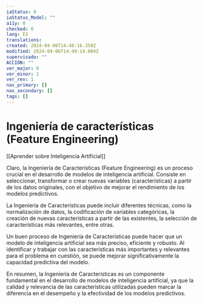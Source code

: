 ```yaml
---
iaStatus: 0
iaStatus_Model: ""
a11y: 0
checked: 0
lang: ES
translations: 
created: 2024-04-06T14:48:16.350Z
modified: 2024-04-06T14:49:14.004Z
supervisado: ""
ACCION: ""
ver_major: 0
ver_minor: 1
ver_rev: 1
nav_primary: []
nav_secondary: []
tags: []
---
```

# Ingeniería de características (Feature Engineering)


[[Aprender sobre Inteligencia Artificial]]

Claro, la Ingeniería de Características (Feature Engineering) es un proceso crucial en el desarrollo de modelos de inteligencia artificial. Consiste en seleccionar, transformar o crear nuevas variables (características) a partir de los datos originales, con el objetivo de mejorar el rendimiento de los modelos predictivos.

La Ingeniería de Características puede incluir diferentes técnicas, como la normalización de datos, la codificación de variables categóricas, la creación de nuevas características a partir de las existentes, la selección de características más relevantes, entre otras.

Un buen proceso de Ingeniería de Características puede hacer que un modelo de inteligencia artificial sea más preciso, eficiente y robusto. Al identificar y trabajar con las características más importantes y relevantes para el problema en cuestión, se puede mejorar significativamente la capacidad predictiva del modelo.

En resumen, la Ingeniería de Características es un componente fundamental en el desarrollo de modelos de inteligencia artificial, ya que la calidad y relevancia de las características utilizadas pueden marcar la diferencia en el desempeño y la efectividad de los modelos predictivos.
